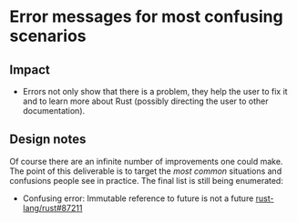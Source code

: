 # Error messages for most confusing scenarios

## Impact

* Errors not only show that there is a problem, they help the user to fix it and to learn more about Rust (possibly directing the user to other documentation).

## Design notes

Of course there are an infinite number of improvements one could make. The point of this deliverable is to target the *most common* situations and confusions people see in practice. The final list is still being enumerated:

* Confusing error: Immutable reference to future is not a future [rust-lang/rust#87211](https://github.com/rust-lang/rust/issues/87211)